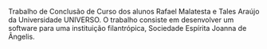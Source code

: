 Trabalho de Conclusão de Curso dos alunos Rafael Malatesta e Tales Araújo da Universidade UNIVERSO.
O trabalho consiste em desenvolver um software para uma instituição filantrópica, Sociedade Espírita Joanna de Ângelis.